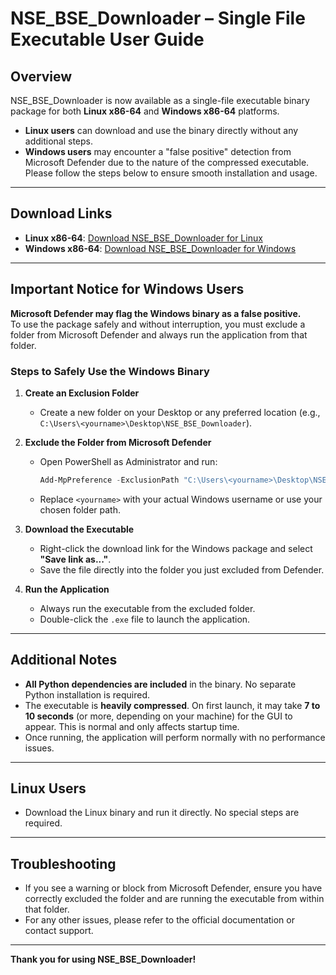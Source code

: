# NSE_BSE_Downloader – Single File Executable User Guide

## Overview

NSE_BSE_Downloader is now available as a single-file executable binary package for both **Linux x86-64** and **Windows x86-64** platforms.  
- **Linux users** can download and use the binary directly without any additional steps.
- **Windows users** may encounter a "false positive" detection from Microsoft Defender due to the nature of the compressed executable. Please follow the steps below to ensure smooth installation and usage.

---

## Download Links

- **Linux x86-64**: [Download NSE_BSE_Downloader for Linux](https://github.com/pparesh25/NSE_BSE_Downloader/releases/download/1.0.0/NSE_BSE_Downloader_Linux_x86-64)  
- **Windows x86-64**: [Download NSE_BSE_Downloader for Windows](https://github.com/pparesh25/NSE_BSE_Downloader/releases/download/1.0.0/NSE_BSE_Downloader_Windows_x86-64.exe)

---

## Important Notice for Windows Users

**Microsoft Defender may flag the Windows binary as a false positive.**  
To use the package safely and without interruption, you must exclude a folder from Microsoft Defender and always run the application from that folder.

### Steps to Safely Use the Windows Binary

1. **Create an Exclusion Folder**
   - Create a new folder on your Desktop or any preferred location (e.g., `C:\Users\<yourname>\Desktop\NSE_BSE_Downloader`).

2. **Exclude the Folder from Microsoft Defender**
   - Open PowerShell as Administrator and run:
     ```powershell
     Add-MpPreference -ExclusionPath "C:\Users\<yourname>\Desktop\NSE_BSE_Downloader"
     ```
   - Replace `<yourname>` with your actual Windows username or use your chosen folder path.

3. **Download the Executable**
   - Right-click the download link for the Windows package and select **"Save link as..."**.
   - Save the file directly into the folder you just excluded from Defender.

4. **Run the Application**
   - Always run the executable from the excluded folder.
   - Double-click the `.exe` file to launch the application.

---

## Additional Notes

- **All Python dependencies are included** in the binary. No separate Python installation is required.
- The executable is **heavily compressed**. On first launch, it may take **7 to 10 seconds** (or more, depending on your machine) for the GUI to appear. This is normal and only affects startup time.
- Once running, the application will perform normally with no performance issues.

---

## Linux Users

- Download the Linux binary and run it directly. No special steps are required.

---

## Troubleshooting

- If you see a warning or block from Microsoft Defender, ensure you have correctly excluded the folder and are running the executable from within that folder.
- For any other issues, please refer to the official documentation or contact support.

---


**Thank you for using NSE_BSE_Downloader!**

